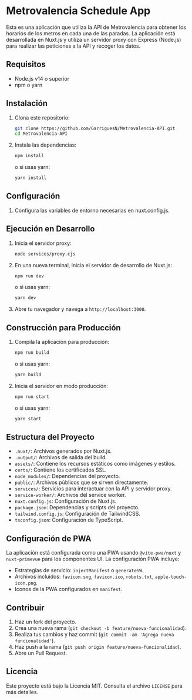 # Metrovalencia Schedule App

Esta es una aplicación que utiliza la API de Metrovalencia para obtener los horarios de los metros en cada una de las paradas. La aplicación está desarrollada en Nuxt.js y utiliza un servidor proxy con Express (Node.js) para realizar las peticiones a la API y recoger los datos.

## Requisitos

- Node.js v14 o superior
- npm o yarn

## Instalación

1. Clona este repositorio:

    ```bash
    git clone https://github.com/GarriguesN/Metrovalencia-API.git
    cd Metrovalencia-API
    ```

2. Instala las dependencias:

    ```bash
    npm install
    ```

    o si usas yarn:

    ```bash
    yarn install
    ```

## Configuración

1. Configura las variables de entorno necesarias en nuxt.config.js.

## Ejecución en Desarrollo

1. Inicia el servidor proxy:

    ```bash
    node services/proxy.cjs
    ```

2. En una nueva terminal, inicia el servidor de desarrollo de Nuxt.js:

    ```bash
    npm run dev
    ```

    o si usas yarn:

    ```bash
    yarn dev
    ```

3. Abre tu navegador y navega a `http://localhost:3000`.

## Construcción para Producción

1. Compila la aplicación para producción:

    ```bash
    npm run build
    ```

    o si usas yarn:

    ```bash
    yarn build
    ```

2. Inicia el servidor en modo producción:

    ```bash
    npm run start
    ```

    o si usas yarn:

    ```bash
    yarn start
    ```

## Estructura del Proyecto

- `.nuxt/`: Archivos generados por Nuxt.js.
- `.output/`: Archivos de salida del build.
- `assets/`: Contiene los recursos estáticos como imágenes y estilos.
- `certs/`: Contiene los certificados SSL.
- `node_modules/`: Dependencias del proyecto.
- `public/`: Archivos públicos que se sirven directamente.
- `services/`: Servicios para interactuar con la API y servidor proxy.
- `service-worker/`: Archivos del service worker.
- `nuxt.config.js`: Configuración de Nuxt.js.
- `package.json`: Dependencias y scripts del proyecto.
- `tailwind.config.js`: Configuración de TailwindCSS.
- `tsconfig.json`: Configuración de TypeScript.

## Configuración de PWA

La aplicación está configurada como una PWA usando `@vite-pwa/nuxt` y `nuxt-primevue` para los componentes UI. La configuración PWA incluye:

- Estrategias de servicio: `injectManifest` o `generateSW`.
- Archivos incluidos: `favicon.svg`, `favicon.ico`, `robots.txt`, `apple-touch-icon.png`.
- Iconos de la PWA configurados en `manifest`.

## Contribuir

1. Haz un fork del proyecto.
2. Crea una nueva rama (`git checkout -b feature/nueva-funcionalidad`).
3. Realiza tus cambios y haz commit (`git commit -am 'Agrega nueva funcionalidad'`).
4. Haz push a la rama (`git push origin feature/nueva-funcionalidad`).
5. Abre un Pull Request.

## Licencia

Este proyecto está bajo la Licencia MIT. Consulta el archivo `LICENSE` para más detalles.
